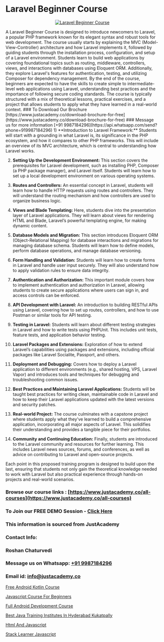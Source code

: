 # Laravel Beginner Course

<p align="center">
  <a href="https://justacademy.co/storage2/course_image/1676637388_course_image.webp">
    <img src="https://justacademy.co/course-detail/laravel-training" alt="Laravel Beginner Course">
  </a>
</p>
A Laravel Beginner Course is designed to introduce newcomers to Laravel, a popular PHP framework known for its elegant syntax and robust tools for web development. The course usually starts by explaining the MVC (Model-View-Controller) architecture and how Laravel implements it, followed by guiding students through the installation process, configuration, and setup of a Laravel environment. Students learn to build web applications by covering foundational topics such as routing, middleware, controllers, views, and interactions with databases using Eloquent ORM. Additionally, they explore Laravel's features for authentication, testing, and utilizing Composer for dependency management. By the end of the course, beginners are expected to have the skills to create simple to intermediate-level web applications using Laravel, understanding best practices and the importance of following secure coding standards. The course is typically structured with a mix of theoretical lessons, practical exercises, and a project that allows students to apply what they have learned in a real-world context.
### To Download Our Brochure [https://www.justacademy.co/download-brochure-for-free](https://www.justacademy.co/download-brochure-for-free)
### Message us for more information [+91 9987184296](https://api.whatsapp.com/send?phone=919987184296)
1) **Introduction to Laravel Framework:** Students will start with a grounding in what Laravel is, its significance in the PHP ecosystem, and how it compares to other PHP frameworks. This will include an overview of its MVC architecture, which is central to understanding how Laravel works.

2) **Setting Up the Development Environment:** This section covers the prerequisites for Laravel development, such as installing PHP, Composer (a PHP package manager), and Laravel itself. Students will learn how to set up a local development environment on various operating systems.

3) **Routes and Controllers:** An essential concept in Laravel, students will learn how to handle HTTP requests using routes and controllers. They will understand the routing mechanism and how controllers are used to organize business logic.

4) **Views and Blade Templating:** Here, students dive into the presentation layer of Laravel applications. They will learn about views for rendering HTML and Blade, Laravel’s powerful templating engine, for making dynamic content.

5) **Database Models and Migration:** This section introduces Eloquent ORM (Object-Relational Mapping) for database interactions and migrations for managing database schema. Students will learn how to define models, perform database operations, and manage database versioning.

6) **Form Handling and Validation:** Students will learn how to create forms in Laravel and handle user input securely. They will also understand how to apply validation rules to ensure data integrity.

7) **Authentication and Authorization:** This important module covers how to implement authentication and authorization in Laravel, allowing students to create secure applications where users can sign in, and access controls can be enforced.

8) **API Development with Laravel:** An introduction to building RESTful APIs using Laravel, covering how to set up routes, controllers, and how to use Postman or similar tools for API testing.

9) **Testing in Laravel:** Students will learn about different testing strategies in Laravel and how to write tests using PHPUnit. This includes unit tests, feature tests, and application behavior testing.

10) **Laravel Packages and Extensions:** Exploration of how to extend Laravel’s capabilities using packages and extensions, including official packages like Laravel Socialite, Passport, and others.

11) **Deployment and Debugging:** Covers how to deploy a Laravel application to different environments (e.g., shared hosting, VPS, Laravel Vapor) and introduces tools and techniques for debugging and troubleshooting common issues.

12) **Best Practices and Maintaining Laravel Applications:** Students will be taught best practices for writing clean, maintainable code in Laravel and how to keep their Laravel applications updated with the latest versions and security patches.

13) **Real-world Project:** The course culminates with a capstone project where students apply what they’ve learned to build a comprehensive application, incorporating all major aspects of Laravel. This solidifies their understanding and provides a tangible piece for their portfolios.

14) **Community and Continuing Education:** Finally, students are introduced to the Laravel community and resources for further learning. This includes Laravel news sources, forums, and conferences, as well as advice on contributing to Laravel and open-source projects.

Each point in this proposed training program is designed to build upon the last, ensuring that students not only gain the theoretical knowledge needed to work with Laravel but also practical experience through hands-on projects and real-world scenarios.

### Browse our course links : [https://www.justacademy.co/all-courses](https://www.justacademy.co/all-courses) 
### To Join our FREE DEMO Session - [Click Here](https://www.justacademy.co/register-for-course-demo)


### This information is sourced from JustAcademy
### Contact Info:
### Roshan Chaturvedi
### Message us on Whatsapp: [+91 9987184296](https://api.whatsapp.com/send?phone=919987184296)
### Email id: [info@justacademy.co](mailto:info@justacademy.co)
                
[Free Android Kotlin Course](https://www.linkedin.com/pulse/free-android-kotlin-course-justacademy-cupertino-cqxwf/)

[Javascript Course For Beginners](https://www.linkedin.com/pulse/javascript-course-beginners-justacademy-mumbai-gjxfc?trackingId=C1cuUO7hMBBqQwxNGFoIcg%3D%3D&lipi=urn%3Ali%3Apage%3Ad_flagship3_showcase_admin%3Bwznj2UNcTieGGkSiw6VF5Q%3D%3D)

[Full Android Development Course](https://medium.com/@mistersumit961/full-android-development-course-884f7e91e36d)

[Best Java Training Institutes In Hyderabad Kukatpally](https://medium.com/@ranemanish460/best-java-training-institutes-in-hyderabad-kukatpally-7c47191ac70a)

[Html And Javascript](https://justacademyin.github.io/justacademy/html-and-javascript)

[Stack Learner Javascript](https://justacademyin.github.io/Articles/Stack-Learner-Javascript)


